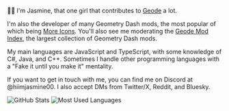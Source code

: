 👋🏿 I'm Jasmine, that one girl that contributes to [Geode](https://github.com/geode-sdk) a lot.

I'm also the developer of many Geometry Dash mods, the most popular of which being [More Icons](https://github.com/hiimjasmine00/MoreIcons). You'll also see me moderating the [Geode Mod Index](https://geode-sdk.org/mods), the largest collection of Geometry Dash mods.

My main languages are JavaScript and TypeScript, with some knowledge of C#, Java, and C++. Sometimes I handle other programming languages with a "Fake it until you make it" mentality.

If you want to get in touch with me, you can find me on Discord at @hiimjasmine00. I also accept DMs from Twitter/X, Reddit, and Bluesky.

![GitHub Stats](https://github-readme-stats.vercel.app/api?username=hiimjasmine00&show_icons=true&theme=dark)
![Most Used Languages](https://github-readme-stats.vercel.app/api/top-langs/?username=hiimjasmine00&layout=compact&theme=dark)